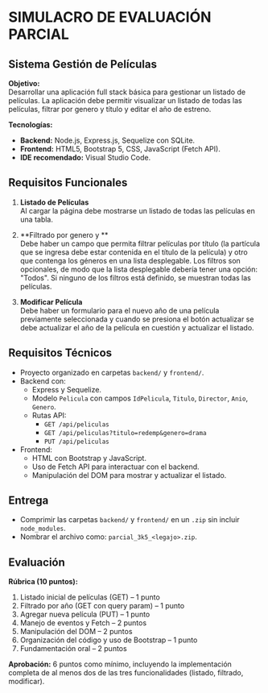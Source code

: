 # SIMULACRO DE EVALUACIÓN PARCIAL
## Sistema Gestión de Películas

**Objetivo:**  
Desarrollar una aplicación full stack básica para gestionar un listado de películas. La aplicación debe permitir visualizar un listado de todas las películas, filtrar por genero y título y editar el año de estreno.

**Tecnologías:**
- **Backend:** Node.js, Express.js, Sequelize con SQLite.
- **Frontend:** HTML5, Bootstrap 5, CSS, JavaScript (Fetch API).
- **IDE recomendado:** Visual Studio Code.

## Requisitos Funcionales

1. **Listado de Películas**  
   Al cargar la página debe mostrarse un listado de todas las películas en una tabla.

2. **Filtrado por genero y **  
   Debe haber un campo que permita filtrar películas por título (la partícula que se ingresa debe estar contenida en el título de la película) y otro que contenga los géneros en una lista desplegable. Los filtros son opcionales, de modo que la lista desplegable debería tener una opción: "Todos". Si ninguno de los filtros está definido, se muestran todas las películas.

3. **Modificar Película**  
   Debe haber un formulario para el nuevo año de una película previamente seleccionada y cuando se presiona el botón actualizar se debe actualizar el año de la película en cuestión y actualizar el listado. 

## Requisitos Técnicos

- Proyecto organizado en carpetas `backend/` y `frontend/`.
- Backend con:
  - Express y Sequelize.
  - Modelo `Pelicula` con campos `IdPelicula`, `Titulo`, `Director`, `Anio`, `Genero`.
  - Rutas API:
    - `GET /api/peliculas`
    - `GET /api/peliculas?titulo=redemp&genero=drama`
    - `PUT /api/peliculas`
- Frontend:
  - HTML con Bootstrap y JavaScript.
  - Uso de Fetch API para interactuar con el backend.
  - Manipulación del DOM para mostrar y actualizar el listado.

## Entrega

- Comprimir las carpetas `backend/` y `frontend/` en un `.zip` sin incluir `node_modules`.
- Nombrar el archivo como: `parcial_3k5_<legajo>.zip`.

## Evaluación

**Rúbrica (10 puntos):**
1. Listado inicial de películas (GET) – 1 punto
2. Filtrado por año (GET con query param) – 1 punto
3. Agregar nueva película (PUT) – 1 punto
4. Manejo de eventos y Fetch – 2 puntos
5. Manipulación del DOM – 2 puntos
6. Organización del código y uso de Bootstrap – 1 punto
7. Fundamentación oral – 2 puntos

**Aprobación:** 6 puntos como mínimo, incluyendo la implementación completa de al menos dos de las tres funcionalidades (listado, filtrado, modificar).
